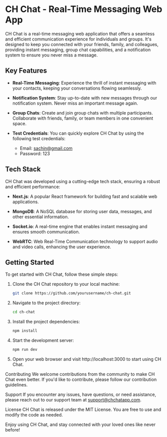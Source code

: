 # CH Chat - Real-Time Messaging Web App

CH Chat is a real-time messaging web application that offers a seamless and efficient communication experience for individuals and groups. It's designed to keep you connected with your friends, family, and colleagues, providing instant messaging, group chat capabilities, and a notification system to ensure you never miss a message.

## Key Features

- **Real-Time Messaging**: Experience the thrill of instant messaging with your contacts, keeping your conversations flowing seamlessly.

- **Notification System**: Stay up-to-date with new messages through our notification system. Never miss an important message again.

- **Group Chats**: Create and join group chats with multiple participants. Collaborate with friends, family, or team members in one convenient space.

- **Test Credentials**: You can quickly explore CH Chat by using the following test credentials:
  - Email: sachin@gmail.com
  - Password: 123

## Tech Stack

CH Chat was developed using a cutting-edge tech stack, ensuring a robust and efficient performance:

- **Next.js**: A popular React framework for building fast and scalable web applications.

- **MongoDB**: A NoSQL database for storing user data, messages, and other essential information.

- **Socket.io**: A real-time engine that enables instant messaging and ensures smooth communication.

- **WebRTC**: Web Real-Time Communication technology to support audio and video calls, enhancing the user experience.

## Getting Started

To get started with CH Chat, follow these simple steps:

1. Clone the CH Chat repository to your local machine:
   ```bash
   git clone https://github.com/yourusername/ch-chat.git
   
2. Navigate to the project directory:
   ```bash
   cd ch-chat
   
3. Install the project dependencies:
   ```bash
   npm install
   
4. Start the development server:
   ```bash
   npm run dev
   
5. Open your web browser and visit http://localhost:3000 to start using CH Chat.



Contributing
We welcome contributions from the community to make CH Chat even better. If you'd like to contribute, please follow our contribution guidelines.

Support
If you encounter any issues, have questions, or need assistance, please reach out to our support team at support@chchatapp.com.

License
CH Chat is released under the MIT License. You are free to use and modify the code as needed.

Enjoy using CH Chat, and stay connected with your loved ones like never before!
